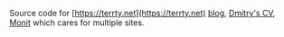 Source code for [https://terrty.net](https://terrty.net) [blog](./blog), [Dmitry's CV](./cv),
[Monit](./monit) which cares for multiple sites.
